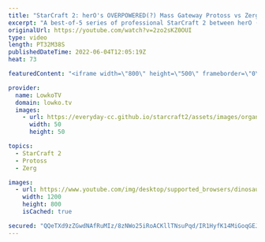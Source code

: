 ```yaml
---
title: "StarCraft 2: herO's OVERPOWERED(?) Mass Gateway Protoss vs Zerg! (Best-of-5)"
excerpt: "A best-of-5 series of professional StarCraft 2 between herO (Protoss) and soO (Zerg). Recently in the Protoss versus Zerg matchup, we have seen a lot of changes. This is the current Zerg versus Protoss StarCraft 2 meta. From a turtling Sky Toss based approach, we now see a very heavy focus on Gateway"
originalUrl: https://youtube.com/watch?v=2zo2sKZ0OUI
type: video
length: PT32M38S
publishedDateTime: 2022-06-04T12:05:19Z
heat: 73

featuredContent: "<iframe width=\"800\" height=\"500\" frameborder=\"0\" src=\"https://www.youtube.com/embed/2zo2sKZ0OUI\" allow=\"accelerometer; autoplay; encrypted-media; gyroscope; picture-in-picture\" allowfullscreen></iframe>"

provider:
  name: LowkoTV
  domain: lowko.tv
  images:
    - url: https://everyday-cc.github.io/starcraft2/assets/images/organizations/lowko.tv-50x50.jpg
      width: 50
      height: 50

topics:
  - StarCraft 2
  - Protoss
  - Zerg

images:
  - url: https://www.youtube.com/img/desktop/supported_browsers/dinosaur.png
    width: 1200
    height: 800
    isCached: true

secured: "QQeTXd9zZGwdNAfRuMIz/8zNWo25iRoACKllTNsuPqd/IR1HyfK14MiGoqGEJD/PuYZa3oTWWrrDm6jMGTluiW9wbujO/R/KyKHFtTTxtF/RVu0iC8msyNx4g++aU9+z0wHKxZY77UeVqT3d2k02GEsr8NGbM5VbkBVFUiPgJQYM9aQmj1hpxsHOvNl27Klq/Lnvhw2h2O+eIxYIfLBKJyzVLs0sMt3hSMLdEhFxyXaTxwzeAFokcVFGm5iA+obh5QF/5jVdWcx19s1VA5LtKMVj6N9PH4XqPb9NoIvPWseF6wjpQNREzQj7GA13lRZsu7U20NCDg3G6M7ig5zZDSNTi4Z6ZdDpLIS/8i2uZfQVujLtpMrWAEufaaT1NK/GXNLzhqiXL3PrL/Ofan0b9pr6TcgtfFiMGSoosxib8xgGFvI4OVbfLBORE63xfAl8U;gzgDOJecCcb3N3blxPIaZw=="
---
```


